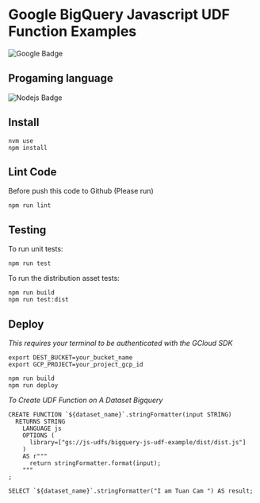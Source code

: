 # Google BigQuery Javascript UDF Function Examples
![Google Badge](https://img.shields.io/badge/GoogleCloud-4285F4?style=for-the-badge&labelColor=black&logo=Google%20Cloud&logoColor=white)

## Progaming language
![Nodejs Badge](https://img.shields.io/badge/-Nodejs-3C873A?style=for-the-badge&labelColor=black&logo=node.js&logoColor=3C873A)

## Install

```
nvm use
npm install
```
## Lint Code
Before push this code to Github (Please run)
```
npm run lint
```
## Testing

To run unit tests:

```
npm run test
```

To run the distribution asset tests:

```
npm run build
npm run test:dist
````

## Deploy

*This requires your terminal to be authenticated with the GCloud SDK*

```
export DEST_BUCKET=your_bucket_name
export GCP_PROJECT=your_project_gcp_id

npm run build
npm run deploy
```

*To Create UDF Function on A Dataset Bigquery*
```
CREATE FUNCTION `${dataset_name}`.stringFormatter(input STRING)
  RETURNS STRING
    LANGUAGE js
    OPTIONS (
      library=["gs://js-udfs/bigquery-js-udf-example/dist/dist.js"]
    )
    AS r"""
      return stringFormatter.format(input);
    """
;

SELECT `${dataset_name}`.stringFormatter("I am Tuan Cam ") AS result;
```